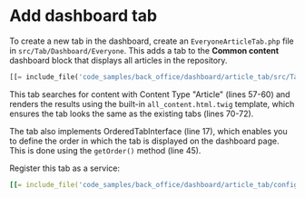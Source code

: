 # Add dashboard tab

To create a new tab in the dashboard, create an `EveryoneArticleTab.php` file in `src/Tab/Dashboard/Everyone`.
This adds a tab to the **Common content** dashboard block that displays all articles in the repository.

``` php hl_lines="17 45 57-60 70-72"
[[= include_file('code_samples/back_office/dashboard/article_tab/src/Tab/Dashboard/Everyone/EveryoneArticleTab.php') =]]
```

This tab searches for content with Content Type "Article" (lines 57-60)
and renders the results using the built-in `all_content.html.twig` template,
which ensures the tab looks the same as the existing tabs (lines 70-72).

The tab also implements OrderedTabInterface (line 17),
which enables you to define the order in which the tab is displayed on the dashboard page.
This is done using the `getOrder()` method (line 45).

Register this tab as a service:

``` yaml
[[= include_file('code_samples/back_office/dashboard/article_tab/config/custom_services.yaml') =]]
```
